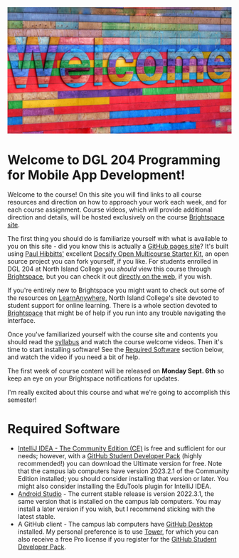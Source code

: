 ![Welcome sign](images/belinda-fewings-6wAGwpsXHE0-unsplash.jpg ':class=banner-image')

# Welcome to DGL 204 Programming for Mobile App Development!
Welcome to the course! On this site you will find links to all course resources and direction on how to approach your work each week, and for each course assignment. Course videos, which will provide additional direction and details, will be hosted exclusively on the course [Brightspace site](https://mycourses.nic.bc.ca/d2l/home).

The first thing you should do is familiarize yourself with what is available to you on this site - did you know this is actually a [GitHub pages site](https://github.com/ash-teach/dgl-204)? It's built using [Paul Hibbitts'](https://github.com/paulhibbitts/) excellent [Docsify Open Multicourse Starter Kit](https://github.com/hibbitts-design/docsify-open-multicourse-starter-kit), an open source project you can fork yourself, if you like. For students enrolled in DGL 204 at North Island College you *should* view this course through [Brightspace](https://mycourses.nic.bc.ca/d2l/home), but you can check it out [directly on the web]((https://github.com/ash-teach/dgl-204)), if you wish.

If you're entirely new to Brightspace you might want to check out some of the resources on [LearnAnywhere](https://learnanywhere.opened.ca/), North Island College's site devoted to student support for online learning. There is a whole section devoted to [Brightspace](https://learnanywhere.opened.ca/digital-technologies/brightspace/) that might be of help if you run into any trouble navigating the interface.

Once you've familiarized yourself with the course site and contents you should read the [syllabus](https://mycourses.nic.bc.ca/d2l/le/lessons/11972/topics/361422) and watch the course welcome videos. Then it's time to start installing software! See the [Required Software](#required-software) section below, and watch the video if you need a bit of help.

The first week of course content will be released on **Monday Sept. 6th** so keep an eye on your Brightspace notifications for updates.

I'm really excited about this course and what we're going to accomplish this semester! 

 
 # Required Software

* [IntelliJ IDEA - The Community Edition (CE)](https://www.jetbrains.com/idea/download/) is free and sufficient for our needs; however, with a [GitHub Student Developer Pack](https://education.github.com/pack) (highly recommended!) you can download the Ultimate version for free. Note that the campus lab computers have version 2023.2.1 of the Community Edition installed; you should consider installing that version or later. You might also consider installing the EduTools plugin for IntelliJ IDEA.
* [Android Studio](https://developer.android.com/studio) - The current stable release is version 2022.3.1, the same version that is installed on the campus lab computers. You may install a later version if you wish, but I recommend sticking with the latest stable.
* A GitHub client - The campus lab computers have [GitHub Desktop](https://desktop.github.com/) installed. My personal preference is to use [Tower](https://www.git-tower.com/), for which you can also receive a free Pro license if you register for the [GitHub Student Developer Pack](https://education.github.com/pack).
